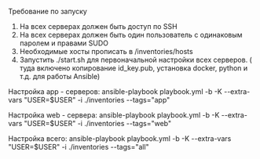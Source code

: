 Требование по запуску

1. На всех серверах должен быть доступ по SSH
2. На всех серверах должен быть один пользователь с одинаковым паролем и правами SUDO
3. Необходимые хосты прописать в /inventories/hosts 
4. Запустить ./start.sh для первоначальной настройки всех серверов. ( туда включено копирование id_key.pub, установка docker, python и т.д. для работы Ansible)

Настройка app - серверов:
ansible-playbook playbook.yml -b -K --extra-vars "USER=$USER"  -i ./inventories --tags="app"

Настройка web - сервера:
ansible-playbook playbook.yml -b -K --extra-vars "USER=$USER"  -i ./inventories --tags="web"


Настройка всего:
ansible-playbook playbook.yml -b -K --extra-vars "USER=$USER"  -i ./inventories --tags="all"

